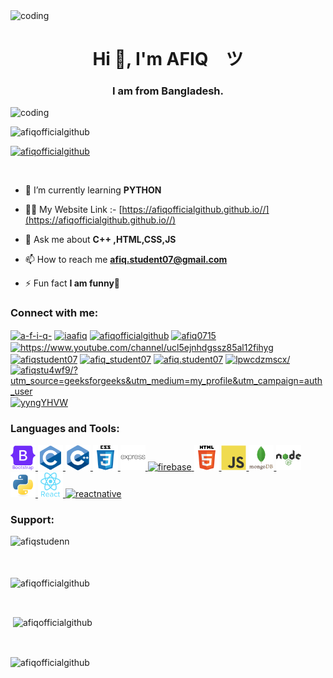 
<img align="centre" alt="coding" width="1000" src="https://t4.ftcdn.net/jpg/03/11/85/29/360_F_311852926_LjyiycIQScxxfoDIc0M53EJdkSmhPAHa.jpg">
<h1 align="center">Hi 👋, I'm  AFIQ　ツ</h1>
<h3 align="center">I am from Bangladesh.</h3>

<img align="centre" alt="coding" width="1000" src="https://user-images.githubusercontent.com/55389276/140866485-8fb1c876-9a8f-4d6a-98dc-08c4981eaf70.gif">

<p align="left"> <img src="https://komarev.com/ghpvc/?username=afiqofficialgithub&label=Profile%20views&color=0e75b6&style=flat" alt="afiqofficialgithub" /> </p>

<p align="left"> <a href="https://github.com/ryo-ma/github-profile-trophy"><img src="https://github-profile-trophy.vercel.app/?username=afiqofficialgithub" alt="afiqofficialgithub" /></a> </p>

<p align="left"> <a href="https://twitter.com/" target="blank"><img src="https://img.shields.io/twitter/follow/?logo=twitter&style=for-the-badge" alt="" /></a> </p>

- 🌱 I’m currently learning **PYTHON**

- 👨‍💻 My Website Link :- [https://afiqofficialgithub.github.io//](https://afiqofficialgithub.github.io//)

- 💬 Ask me about **C++ ,HTML,CSS,JS**

- 📫 How to reach me **afiq.student07@gmail.com**

- ⚡ Fun fact **I am funny🥰**

<h3 align="left">Connect with me:</h3>
<p align="left">
<a href="https://codepen.io/a-f-i-q-" target="blank"><img align="center" src="https://raw.githubusercontent.com/rahuldkjain/github-profile-readme-generator/master/src/images/icons/Social/codepen.svg" alt="a-f-i-q-" height="30" width="40" /></a>
<a href="https://linkedin.com/in/iaafiq" target="blank"><img align="center" src="https://raw.githubusercontent.com/rahuldkjain/github-profile-readme-generator/master/src/images/icons/Social/linked-in-alt.svg" alt="iaafiq" height="30" width="40" /></a>
<a href="https://codesandbox.com/afiqofficialgithub" target="blank"><img align="center" src="https://raw.githubusercontent.com/rahuldkjain/github-profile-readme-generator/master/src/images/icons/Social/codesandbox.svg" alt="afiqofficialgithub" height="30" width="40" /></a>
<a href="https://fb.com/afiq0715" target="blank"><img align="center" src="https://raw.githubusercontent.com/rahuldkjain/github-profile-readme-generator/master/src/images/icons/Social/facebook.svg" alt="afiq0715" height="30" width="40" /></a>
<a href="https://www.youtube.com/c/https://www.youtube.com/channel/ucl5ejnhdgssz85al12fihyg" target="blank"><img align="center" src="https://raw.githubusercontent.com/rahuldkjain/github-profile-readme-generator/master/src/images/icons/Social/youtube.svg" alt="https://www.youtube.com/channel/ucl5ejnhdgssz85al12fihyg" height="30" width="40" /></a>
<a href="https://www.codechef.com/users/afiqstudent07" target="blank"><img align="center" src="https://cdn.jsdelivr.net/npm/simple-icons@3.1.0/icons/codechef.svg" alt="afiqstudent07" height="30" width="40" /></a>
<a href="https://www.hackerrank.com/afiq_student07" target="blank"><img align="center" src="https://raw.githubusercontent.com/rahuldkjain/github-profile-readme-generator/master/src/images/icons/Social/hackerrank.svg" alt="afiq_student07" height="30" width="40" /></a>
<a href="https://codeforces.com/profile/afiq.student07" target="blank"><img align="center" src="https://raw.githubusercontent.com/rahuldkjain/github-profile-readme-generator/master/src/images/icons/Social/codeforces.svg" alt="afiq.student07" height="30" width="40" /></a>
<a href="https://www.leetcode.com/lpwcdzmscx/" target="blank"><img align="center" src="https://raw.githubusercontent.com/rahuldkjain/github-profile-readme-generator/master/src/images/icons/Social/leet-code.svg" alt="lpwcdzmscx/" height="30" width="40" /></a>
<a href="https://auth.geeksforgeeks.org/user/afiqstu4wf9/?utm_source=geeksforgeeks&utm_medium=my_profile&utm_campaign=auth_user" target="blank"><img align="center" src="https://raw.githubusercontent.com/rahuldkjain/github-profile-readme-generator/master/src/images/icons/Social/geeks-for-geeks.svg" alt="afiqstu4wf9/?utm_source=geeksforgeeks&utm_medium=my_profile&utm_campaign=auth_user" height="30" width="40" /></a>
 <a href="https://discord.gg/yyngYHVW" target="blank"><img align="center" src="https://raw.githubusercontent.com/rahuldkjain/github-profile-readme-generator/master/src/images/icons/Social/discord.svg" alt="yyngYHVW" height="30" width="40" /></a>
</p>

<h3 align="left">Languages and Tools:</h3>
<p align="left"> <a href="https://getbootstrap.com" target="_blank" rel="noreferrer"> <img src="https://raw.githubusercontent.com/devicons/devicon/master/icons/bootstrap/bootstrap-plain-wordmark.svg" alt="bootstrap" width="40" height="40"/> </a> <a href="https://www.cprogramming.com/" target="_blank" rel="noreferrer"> <img src="https://raw.githubusercontent.com/devicons/devicon/master/icons/c/c-original.svg" alt="c" width="40" height="40"/> </a> <a href="https://www.w3schools.com/cpp/" target="_blank" rel="noreferrer"> <img src="https://raw.githubusercontent.com/devicons/devicon/master/icons/cplusplus/cplusplus-original.svg" alt="cplusplus" width="40" height="40"/> </a> <a href="https://www.w3schools.com/css/" target="_blank" rel="noreferrer"> <img src="https://raw.githubusercontent.com/devicons/devicon/master/icons/css3/css3-original-wordmark.svg" alt="css3" width="40" height="40"/> </a> <a href="https://expressjs.com" target="_blank" rel="noreferrer"> <img src="https://raw.githubusercontent.com/devicons/devicon/master/icons/express/express-original-wordmark.svg" alt="express" width="40" height="40"/> </a> <a href="https://firebase.google.com/" target="_blank" rel="noreferrer"> <img src="https://www.vectorlogo.zone/logos/firebase/firebase-icon.svg" alt="firebase" width="40" height="40"/> </a> <a href="https://www.w3.org/html/" target="_blank" rel="noreferrer"> <img src="https://raw.githubusercontent.com/devicons/devicon/master/icons/html5/html5-original-wordmark.svg" alt="html5" width="40" height="40"/> </a> <a href="https://developer.mozilla.org/en-US/docs/Web/JavaScript" target="_blank" rel="noreferrer"> <img src="https://raw.githubusercontent.com/devicons/devicon/master/icons/javascript/javascript-original.svg" alt="javascript" width="40" height="40"/> </a> <a href="https://www.mongodb.com/" target="_blank" rel="noreferrer"> <img src="https://raw.githubusercontent.com/devicons/devicon/master/icons/mongodb/mongodb-original-wordmark.svg" alt="mongodb" width="40" height="40"/> </a> <a href="https://nodejs.org" target="_blank" rel="noreferrer"> <img src="https://raw.githubusercontent.com/devicons/devicon/master/icons/nodejs/nodejs-original-wordmark.svg" alt="nodejs" width="40" height="40"/> </a> <a href="https://www.python.org" target="_blank" rel="noreferrer"> <img src="https://raw.githubusercontent.com/devicons/devicon/master/icons/python/python-original.svg" alt="python" width="40" height="40"/> </a> <a href="https://reactjs.org/" target="_blank" rel="noreferrer"> <img src="https://raw.githubusercontent.com/devicons/devicon/master/icons/react/react-original-wordmark.svg" alt="react" width="40" height="40"/> </a> <a href="https://reactnative.dev/" target="_blank" rel="noreferrer"> <img src="https://reactnative.dev/img/header_logo.svg" alt="reactnative" width="40" height="40"/> </a> 
</p>

<h3 align="left">Support:</h3>
<p><a href="https://www.buymeacoffee.com/afiqstudenn"> <img align="left" src="https://cdn.buymeacoffee.com/buttons/v2/default-yellow.png" height="50" width="210" alt="afiqstudenn" /></a></p><br><br>
 <br>
<p><img align="center" src="https://github-readme-stats.vercel.app/api/top-langs?username=afiqofficialgithub&show_icons=true&locale=en&layout=compact" alt="afiqofficialgithub" />  </p>
<br>
<p>&nbsp;<img align="center" src="https://github-readme-stats.vercel.app/api?username=afiqofficialgithub&show_icons=true&locale=en" alt="afiqofficialgithub" /></p>
<br>
<p><img align="center" src="https://github-readme-streak-stats.herokuapp.com/?user=afiqofficialgithub&" alt="afiqofficialgithub" /></p>

